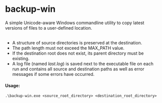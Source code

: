 # backup-win

A simple Unicode-aware Windows commandline utility to copy latest versions of files to a user-defined location.<br><br>
* A structure of source directories is preserved at the destination.<br>
* The path length must not exceed the MAX_PATH value.<br>
* If the destination root does not exist, its parent directory must be existing.<br>
* A log file (named _last.log_) is saved next to the executable file on each run and contains all source and destination
paths as well as error messages if some errors have occurred.<br>
#### Usage:
`.\backup-win.exe <source_root_directory> <destination_root_directory>`
